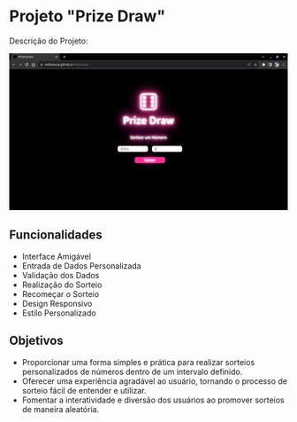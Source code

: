 # Projeto "Prize Draw"

Descrição do Projeto: 

<img src="/assets/Captura de tela de 2023-07-27 21-35-12.png">

## Funcionalidades

- Interface Amigável
- Entrada de Dados Personalizada
- Validação dos Dados
- Realização do Sorteio
- Recomeçar o Sorteio
- Design Responsivo
- Estilo Personalizado

## Objetivos

- Proporcionar uma forma simples e prática para realizar sorteios personalizados de números dentro de um intervalo definido.
- Oferecer uma experiência agradável ao usuário, tornando o processo de sorteio fácil de entender e utilizar.
- Fomentar a interatividade e diversão dos usuários ao promover sorteios de maneira aleatória.

